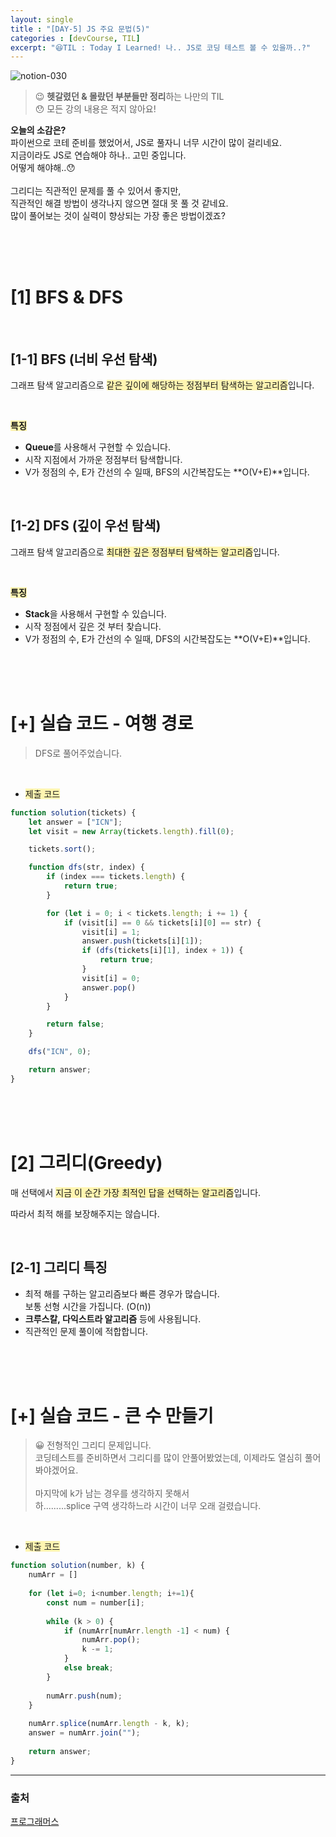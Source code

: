 ```yaml
---
layout: single
title : "[DAY-5] JS 주요 문법(5)"
categories : [devCourse, TIL]
excerpt: "😆TIL : Today I Learned! 나.. JS로 코딩 테스트 볼 수 있을까..?"
---
```


![notion-030](https://user-images.githubusercontent.com/72294509/160365919-7767aed4-4d64-4bf7-98e7-10c2ba460078.png)

> 😉 **헷갈렸던 & 몰랐던 부분들만 정리**하는 나만의 TIL<br>
😯 모든 강의 내용은 적지 않아요! 
>

<p class='notice--success'>
	<strong>오늘의 소감은?</strong><br>
	파이썬으로 코테 준비를 했었어서, JS로 풀자니 너무 시간이 많이 걸리네요.<br>
	지금이라도 JS로 연습해야 하나.. 고민 중입니다.<br>
	어떻게 해야해..😯<br><br>
	그리디는 직관적인 문제를 풀 수 있어서 좋지만,<br>
	직관적인 해결 방법이 생각나지 않으면 절대 못 풀 것 같네요.<br>
	많이 풀어보는 것이 실력이 향상되는 가장 좋은 방법이겠죠?
</P>

<br><br><br>

# [1] BFS & DFS

<br>

## [1-1] BFS (너비 우선 탐색)

그래프 탐색 알고리즘으로 <span style="background-color:#fff5b1;">같은 깊이에 해당하는 정점부터 탐색하는 알고리즘</span>입니다.

<br>

<span style="background-color:#fff5b1;">**특징**</span>

- **Queue**를 사용해서 구현할 수 있습니다.
- 시작 지점에서 가까운 정점부터 탐색합니다.
- V가 정점의 수,  E가 간선의 수 일때, BFS의 시간복잡도는 **O(V+E)**입니다.

<br>

## [1-2] DFS (깊이 우선 탐색)

그래프 탐색 알고리즘으로 <span style="background-color:#fff5b1;">최대한 깊은 정점부터 탐색하는 알고리즘</span>입니다.

<br>

<span style="background-color:#fff5b1;">**특징**</span>

- **Stack**을 사용해서 구현할 수 있습니다.
- 시작 정점에서 깊은 것 부터 찾습니다.
- V가 정점의 수, E가 간선의 수 일때, DFS의 시간복잡도는 **O(V+E)**입니다.

<br><br><br>

# [+] 실습 코드 - 여행 경로

> DFS로 풀어주었습니다.
> 

<br>

- <span style="background-color:#fff5b1;">제출 코드</span>

```jsx
function solution(tickets) {
	let answer = ["ICN"];
	let visit = new Array(tickets.length).fill(0);

	tickets.sort();

	function dfs(str, index) {
		if (index === tickets.length) {
			return true;
		}

		for (let i = 0; i < tickets.length; i += 1) {
			if (visit[i] == 0 && tickets[i][0] == str) {
				visit[i] = 1;
				answer.push(tickets[i][1]);
				if (dfs(tickets[i][1], index + 1)) {
					return true;
				}
				visit[i] = 0;
				answer.pop()
			}
		}

		return false;
	}

	dfs("ICN", 0);

	return answer;
}
```

<br><br><br>

# [2] 그리디(Greedy)

매 선택에서 <span style="background-color:#fff5b1;">지금 이 순간 가장 최적인 답을 선택하는 알고리즘</span>입니다.

따라서 최적 해를 보장해주지는 않습니다. 

<br>

## [2-1] 그리디 특징

- 최적 해를 구하는 알고리즘보다 빠른 경우가 많습니다.<br>
보통 선형 시간을 가집니다. (O(n))
- **크루스칼, 다익스트라 알고리즘** 등에 사용됩니다.
- 직관적인 문제 풀이에 적합합니다.

<br><br><br>

# [+] 실습 코드 - 큰 수 만들기

> 😀 전형적인 그리디 문제입니다.<br>
코딩테스트를 준비하면서 그리디를 많이 안풀어봤었는데, 이제라도 열심히 풀어봐야겠어요.
<br><br>
마지막에 k가 남는 경우를 생각하지 못해서 <br>
하.........splice 구역 생각하느라 시간이 너무 오래 걸렸습니다.
> 

<br>

- <span style="background-color:#fff5b1;">제출 코드</span>

```jsx
function solution(number, k) {
    numArr = []
    
    for (let i=0; i<number.length; i+=1){
        const num = number[i];
        
        while (k > 0) {
            if (numArr[numArr.length -1] < num) {
                numArr.pop();
                k -= 1;
            }
            else break;
        }
        
        numArr.push(num);
    }
    
    numArr.splice(numArr.length - k, k);
    answer = numArr.join("");
    
    return answer;
}
```

---

### 출처

[프로그래머스](https://programmers.co.kr/)